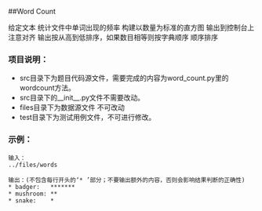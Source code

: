 ##Word Count

给定文本 统计文件中单词出现的频率
构建以数量为标准的直方图 输出到控制台上 注意对齐
输出按从高到低排序，如果数目相等则按字典顺序 顺序排序


### 项目说明：

+ src目录下为题目代码源文件，需要完成的内容为word_count.py里的wordcount方法。
+ src目录下的__init__.py文件不需要改动。
+ files目录下为数据源文件 不可改动
+ test目录下为测试用例文件，不可进行修改。


### 示例：

	输入：
	../files/words

	输出：(不包含每行开头的‘* ’部分；不要输出额外的内容，否则会影响结果判断的正确性)
	* badger:   *******
	* mushroom: **
	* snake:    *
